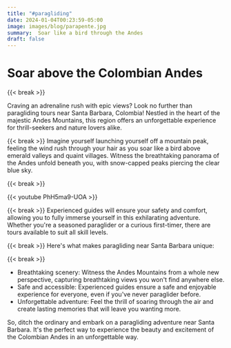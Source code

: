 ```yaml
---
title: "#paragliding"
date: 2024-01-04T00:23:59-05:00
image: images/blog/parapente.jpg
summary:  Soar like a bird through the Andes   
draft: false
---  
```


# Soar above the Colombian Andes    
  
{{< break >}}

Craving an adrenaline rush with epic views? Look no further than paragliding tours near Santa Barbara, Colombia! Nestled in the heart of the majestic Andes Mountains, this region offers an unforgettable experience for thrill-seekers and nature lovers alike.  

{{< break >}}
Imagine yourself launching yourself off a mountain peak, feeling the wind rush through your hair as you soar like a bird above emerald valleys and quaint villages. Witness the breathtaking panorama of the Andes unfold beneath you, with snow-capped peaks piercing the clear blue sky.  
  
{{< break >}}

{{< youtube PhH5ma9-UOA >}}
  
{{< break >}}
Experienced guides will ensure your safety and comfort, allowing you to fully immerse yourself in this exhilarating adventure. Whether you're a seasoned paraglider or a curious first-timer, there are tours available to suit all skill levels.  
  
{{< break >}}
Here's what makes paragliding near Santa Barbara unique:  
  
{{< break >}}
- Breathtaking scenery: Witness the Andes Mountains from a whole new perspective, capturing breathtaking views you won't find anywhere else.  
- Safe and accessible: Experienced guides ensure a safe and enjoyable experience for everyone, even if you've never paraglider before.  
- Unforgettable adventure: Feel the thrill of soaring through the air and create lasting memories that will leave you wanting more.  

So, ditch the ordinary and embark on a paragliding adventure near Santa Barbara. It's the perfect way to experience the beauty and excitement of the Colombian Andes in an unforgettable way.

